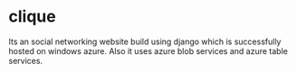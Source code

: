 # clique
Its an social networking website build using django which is successfully hosted on windows azure. Also it uses azure blob services and azure table services.
